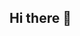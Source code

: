 ## Hi there 👋

<!--
**hawa01b/hawa01b** is a ✨ _special_ ✨ repository because its `README.md` (this file) appears on your GitHub profile.

Here are some ideas to get you started:

- 🔭 I’m currently working on my degree at Northeastern University 
- 🌱 I’m currently learning Racket in CS2500
- 👯 I’m looking to collaborate on some fun projects
- 🤔 I’m looking for help with learning new languages
- 📫 How to reach me: email (hawa01@gmail.com
- 😄 Pronouns: she/her
- ⚡ Fun fact: I love role-playing games
-->
